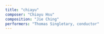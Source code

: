 ```yaml
---
title: "chiayu"
composer: "Chiayu Hsu"
composition: "Jie Ching"
performers: "Thomas Singletary, conductor"
---
```

